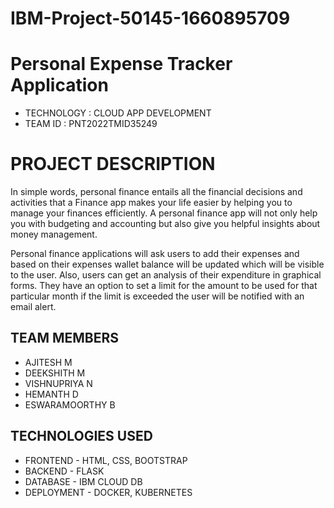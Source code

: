 # IBM-Project-50145-1660895709
# Personal Expense Tracker Application

- TECHNOLOGY : CLOUD APP DEVELOPMENT
- TEAM ID     : PNT2022TMID35249

# PROJECT DESCRIPTION

In simple words, personal finance entails all the financial decisions and activities that a Finance app makes your life easier by helping you to manage your finances efficiently. A personal finance app will not only help you with budgeting and accounting but also give you helpful insights about money management.

Personal finance applications will ask users to add their expenses and based on their expenses wallet balance will be updated which will be visible to the user.  Also, users can get an analysis of their expenditure in graphical forms. They have an option to set a limit for the amount to be used for that particular month if the limit is exceeded the user will be notified with an email alert.


## TEAM MEMBERS

- AJITESH M
- DEEKSHITH M
- VISHNUPRIYA N
- HEMANTH D
- ESWARAMOORTHY B

## TECHNOLOGIES USED

- FRONTEND - HTML, CSS, BOOTSTRAP
- BACKEND - FLASK
- DATABASE - IBM CLOUD DB
- DEPLOYMENT - DOCKER, KUBERNETES

